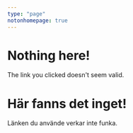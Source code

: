 ```yaml
---
type: "page"
notonhomepage: true
---
```


<h1>Nothing here!</h1>
<p>The link you clicked doesn't seem valid.</p>

<h1>Här fanns det inget!</h1>
<p>Länken du använde verkar inte funka.</p>